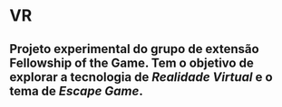 # VR

## Projeto experimental do grupo de extensão **Fellowship of the Game**. Tem o objetivo de explorar a tecnologia de *Realidade Virtual* e o tema de *Escape Game*.